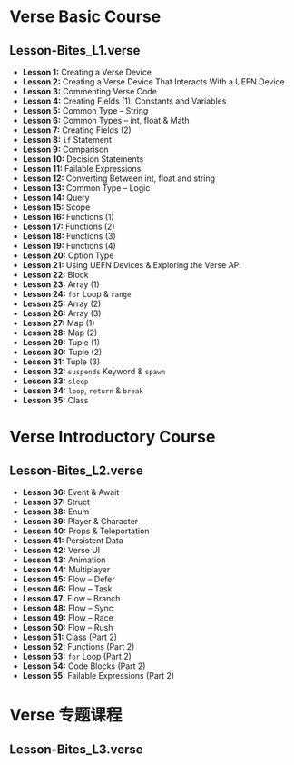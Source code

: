 # Verse Basic Course
## Lesson-Bites_L1.verse
- **Lesson 1:** Creating a Verse Device  
- **Lesson 2:** Creating a Verse Device That Interacts With a UEFN Device  
- **Lesson 3:** Commenting Verse Code  
- **Lesson 4:** Creating Fields (1): Constants and Variables  
- **Lesson 5:** Common Type – String  
- **Lesson 6:** Common Types – int, float & Math  
- **Lesson 7:** Creating Fields (2)  
- **Lesson 8:** `if` Statement  
- **Lesson 9:** Comparison  
- **Lesson 10:** Decision Statements  
- **Lesson 11:** Failable Expressions  
- **Lesson 12:** Converting Between int, float and string  
- **Lesson 13:** Common Type – Logic  
- **Lesson 14:** Query  
- **Lesson 15:** Scope  
- **Lesson 16:** Functions (1)  
- **Lesson 17:** Functions (2)  
- **Lesson 18:** Functions (3)  
- **Lesson 19:** Functions (4)  
- **Lesson 20:** Option Type  
- **Lesson 21:** Using UEFN Devices & Exploring the Verse API  
- **Lesson 22:** Block  
- **Lesson 23:** Array (1)  
- **Lesson 24:** `for` Loop & `range`  
- **Lesson 25:** Array (2)  
- **Lesson 26:** Array (3)  
- **Lesson 27:** Map (1)  
- **Lesson 28:** Map (2)  
- **Lesson 29:** Tuple (1)  
- **Lesson 30:** Tuple (2)  
- **Lesson 31:** Tuple (3)  
- **Lesson 32:** `suspends` Keyword & `spawn`  
- **Lesson 33:** `sleep`  
- **Lesson 34:** `loop`, `return` & `break`  
- **Lesson 35:** Class  

# Verse Introductory Course
## Lesson-Bites_L2.verse
- **Lesson 36:** Event & Await  
- **Lesson 37:** Struct  
- **Lesson 38:** Enum  
- **Lesson 39:** Player & Character  
- **Lesson 40:** Props & Teleportation  
- **Lesson 41:** Persistent Data  
- **Lesson 42:** Verse UI  
- **Lesson 43:** Animation  
- **Lesson 44:** Multiplayer  
- **Lesson 45:** Flow – Defer  
- **Lesson 46:** Flow – Task  
- **Lesson 47:** Flow – Branch  
- **Lesson 48:** Flow – Sync  
- **Lesson 49:** Flow – Race  
- **Lesson 50:** Flow – Rush  
- **Lesson 51:** Class (Part 2)  
- **Lesson 52:** Functions (Part 2)  
- **Lesson 53:** `for` Loop (Part 2)  
- **Lesson 54:** Code Blocks (Part 2)  
- **Lesson 55:** Failable Expressions (Part 2)  

# Verse 专题课程
## Lesson-Bites_L3.verse
